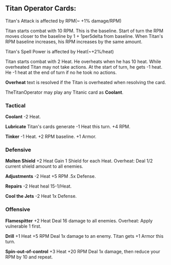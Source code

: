 ## Titan Operator Cards:

Titan's Attack is affected by RPM(~ +1% damage/RPM)

Titan starts combat with 10 RPM. This is the baseline. Start of turn the RPM moves closer to the baseline by 1 + 1per5delta from baseline. When Titan's RPM baseline increases, his RPM increases by the same amount.

Titan's Spell Power is affected by Heat(~+2%/heat)

Titan starts combat with 2 Heat. He overheats when he has 10 heat. While overheated Titan may not take actions. At the start of turn, he gets -1 heat. He -1 heat at the end of turn if no he took no actions.

**Overheat** text is resolved if the Titan is overheated when resolving the card.
 


TheTitanOperator may play any Titanic card as **Coolant**.



### Tactical

**Coolant** -2 Heat.

**Lubricate** Titan's cards generate -1 Heat this turn. +4 RPM.

**Tinker** -1 Heat. +2 RPM baseline. +1 Armor.



### Defensive

**Molten Shield** +2 Heat Gain 1 Shield for each Heat. Overheat: Deal 1/2 current shield amount to all enemies.

**Adjustments** -2 Heat +5 RPM .5x Defense.

**Repairs** -2 Heat heal 15-1/Heat.

**Cool the Jets** -2 Heat 1x Defense.

### Offensive

**Flamespitter** +2 Heat Deal 16 damage to all enemies. Overheat: Apply vulnerable 1 first.

**Drill** +1 Heat +5 RPM Deal 1x damage to an enemy. Titan gets +1 Armor this turn.

**Spin-out-of-control** +3 Heat +20 RPM Deal 1x damage, then reduce your RPM by 10 and repeat.

